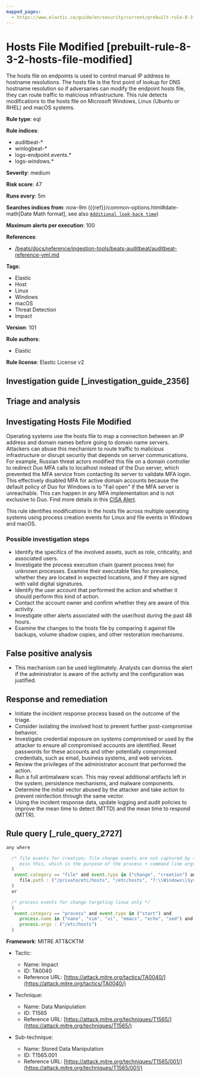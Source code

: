 ```yaml
---
mapped_pages:
  - https://www.elastic.co/guide/en/security/current/prebuilt-rule-8-3-2-hosts-file-modified.html
---
```


# Hosts File Modified [prebuilt-rule-8-3-2-hosts-file-modified]

The hosts file on endpoints is used to control manual IP address to hostname resolutions. The hosts file is the first point of lookup for DNS hostname resolution so if adversaries can modify the endpoint hosts file, they can route traffic to malicious infrastructure. This rule detects modifications to the hosts file on Microsoft Windows, Linux (Ubuntu or RHEL) and macOS systems.

**Rule type**: eql

**Rule indices**:

* auditbeat-*
* winlogbeat-*
* logs-endpoint.events.*
* logs-windows.*

**Severity**: medium

**Risk score**: 47

**Runs every**: 5m

**Searches indices from**: now-9m ({{ref}}/common-options.html#date-math[Date Math format], see also [`Additional look-back time`](docs-content://solutions/security/detect-and-alert/create-detection-rule.md#rule-schedule))

**Maximum alerts per execution**: 100

**References**:

* [/beats/docs/reference/ingestion-tools/beats-auditbeat/auditbeat-reference-yml.md](beats://docs/reference/auditbeat/auditbeat-reference-yml.md)

**Tags**:

* Elastic
* Host
* Linux
* Windows
* macOS
* Threat Detection
* Impact

**Version**: 101

**Rule authors**:

* Elastic

**Rule license**: Elastic License v2

## Investigation guide [_investigation_guide_2356]

## Triage and analysis

## Investigating Hosts File Modified

Operating systems use the hosts file to map a connection between an IP address and domain names before going to domain
name servers. Attackers can abuse this mechanism to route traffic to malicious infrastructure or disrupt security that
depends on server communications. For example, Russian threat actors modified this file on a domain controller to
redirect Duo MFA calls to localhost instead of the Duo server, which prevented the MFA service from contacting its
server to validate MFA login. This effectively disabled MFA for active domain accounts because the default policy of Duo
for Windows is to "Fail open" if the MFA server is unreachable. This can happen in any MFA implementation and is not
exclusive to Duo. Find more details in this [CISA Alert](https://www.cisa.gov/uscert/ncas/alerts/aa22-074a).

This rule identifies modifications in the hosts file across multiple operating systems using process creation events for
Linux and file events in Windows and macOS.

### Possible investigation steps

- Identify the specifics of the involved assets, such as role, criticality, and associated users.
- Investigate the process execution chain (parent process tree) for unknown processes. Examine their executable files
for prevalence, whether they are located in expected locations, and if they are signed with valid digital signatures.
- Identify the user account that performed the action and whether it should perform this kind of action.
- Contact the account owner and confirm whether they are aware of this activity.
- Investigate other alerts associated with the user/host during the past 48 hours.
- Examine the changes to the hosts file by comparing it against file backups, volume shadow copies, and other restoration
mechanisms.

## False positive analysis

- This mechanism can be used legitimately. Analysts can dismiss the alert if the administrator is aware of the activity
and the configuration was justified.

## Response and remediation

- Initiate the incident response process based on the outcome of the triage.
- Consider isolating the involved host to prevent further post-compromise behavior.
- Investigate credential exposure on systems compromised or used by the attacker to ensure all compromised accounts are
identified. Reset passwords for these accounts and other potentially compromised credentials, such as email, business
systems, and web services.
- Review the privileges of the administrator account that performed the action.
- Run a full antimalware scan. This may reveal additional artifacts left in the system, persistence mechanisms, and
malware components.
- Determine the initial vector abused by the attacker and take action to prevent reinfection through the same vector.
- Using the incident response data, update logging and audit policies to improve the mean time to detect (MTTD) and the
mean time to respond (MTTR).

## Rule query [_rule_query_2727]

```js
any where

  /* file events for creation; file change events are not captured by some of the included sources for linux and so may
     miss this, which is the purpose of the process + command line args logic below */
  (
   event.category == "file" and event.type in ("change", "creation") and
     file.path : ("/private/etc/hosts", "/etc/hosts", "?:\\Windows\\System32\\drivers\\etc\\hosts")
  )
  or

  /* process events for change targeting linux only */
  (
   event.category == "process" and event.type in ("start") and
     process.name in ("nano", "vim", "vi", "emacs", "echo", "sed") and
     process.args : ("/etc/hosts")
  )
```

**Framework**: MITRE ATT&CKTM

* Tactic:

    * Name: Impact
    * ID: TA0040
    * Reference URL: [https://attack.mitre.org/tactics/TA0040/](https://attack.mitre.org/tactics/TA0040/)

* Technique:

    * Name: Data Manipulation
    * ID: T1565
    * Reference URL: [https://attack.mitre.org/techniques/T1565/](https://attack.mitre.org/techniques/T1565/)

* Sub-technique:

    * Name: Stored Data Manipulation
    * ID: T1565.001
    * Reference URL: [https://attack.mitre.org/techniques/T1565/001/](https://attack.mitre.org/techniques/T1565/001/)



